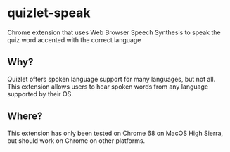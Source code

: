 # quizlet-speak
Chrome extension that uses Web Browser Speech Synthesis to speak the quiz word accented with the correct language

## Why?

Quizlet offers spoken language support for many languages, but not all.  This extension allows users to hear spoken words from any language supported by their OS.

## Where?

This extension has only been tested on Chrome 68 on MacOS High Sierra, but should work on Chrome on other platforms.
